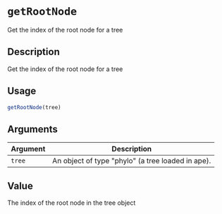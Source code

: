 # `getRootNode`

Get the index of the root node for a tree


## Description

Get the index of the root node for a tree


## Usage

```r
getRootNode(tree)
```


## Arguments

Argument      |Description
------------- |----------------
`tree`     |     An object of type "phylo" (a tree loaded in ape).


## Value

The index of the root node in the tree object
